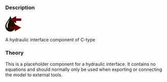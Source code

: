 ### Description
![HydraulicInterfaceC picture](HydraulicInterfaceC.svg)

A hydraulic interface component of C-type

### Theory
This is a placeholder component for a hydraulic interface. It contains no equations and should normally only be used when exporting or connecting the model to external tools.
